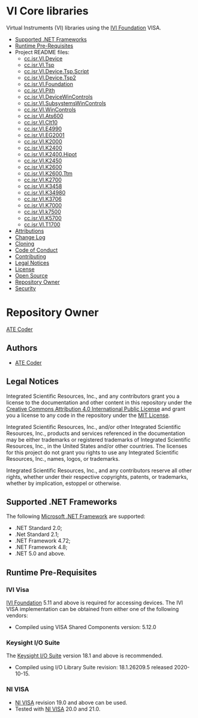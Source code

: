 # VI Core libraries

Virtual Instruments (VI) libraries using the [IVI Foundation] VISA.

* [Supported .NET Frameworks](#Supported-Dot-Net-Frameworks)
* [Runtime Pre-Requisites](#Runtime-Pre-Requisites)
* Project README files:
  * [cc.isr.VI.Device](/src/device/device/readme.md) 
  * [cc.isr.VI.Tsp](/src/device/tsp/readme.md) 
  * [cc.isr.VI.Device.Tsp.Script](/src/device/tsp.script/readme.md) 
  * [cc.isr.VI.Device.Tsp2](/src/device/tsp2/readme.md) 
  * [cc.isr.VI.Foundation](/src/resource/foundation/readme.md) 
  * [cc.isr.VI.Pith](/src/resource/pith/readme.md) 
  * [cc.isr.VI.DeviceWinControls](/src/ui/device.win.controls/readme.md) 
  * [cc.isr.VI.SubsystemsWinControls](/src/ui/subsystems.win.controls/readme.md) 
  * [cc.isr.VI.WinControls](/src/ui/win.controls/readme.md) 
  * [cc.isr.VI.Ats600](/src/vi/ats600/ats600/readme.md) 
  * [cc.isr.VI.Clt10](/src/vi/clt10/clt10/readme.md) 
  * [cc.isr.VI.E4990](/src/vi/e4990/e4990/readme.md) 
  * [cc.isr.VI.EG2001](/src/vi/eg2001/eg2001/readme.md) 
  * [cc.isr.VI.K2000](/src/vi/k2000/k2000/readme.md) 
  * [cc.isr.VI.K2400](/src/vi/k2400/k2400/readme.md) 
  * [cc.isr.VI.K2400.Hipot](/src/vi/k2400.hipot/k2400.hipot/readme.md) 
  * [cc.isr.VI.K2450](/src/vi/k2450/k2450/readme.md) 
  * [cc.isr.VI.K2600](/src/vi/k2600/k2600/readme.md) 
  * [cc.isr.VI.K2600.Ttm](/src/vi/k2600.ttm/k2600.ttm/readme.md) 
  * [cc.isr.VI.K2700](/src/vi/k2700/k2700/readme.md) 
  * [cc.isr.VI.K3458](/src/vi/k3458/k3458/readme.md) 
  * [cc.isr.VI.K34980](/src/vi/k34980/k34980/readme.md) 
  * [cc.isr.VI.K3706](/src/vi/k3706/k3706/readme.md) 
  * [cc.isr.VI.K7000](/src/vi/k7000/k7000/readme.md) 
  * [cc.isr.VI.k7500](/src/vi/k7500/k7500/readme.md) 
  * [cc.isr.VI.K5700](/src/vi/k5700/k5700/readme.md) 
  * [cc.isr.VI.T1700](/src/vi/t1700/t1700/readme.md) 
* [Attributions](Attributions.md)
* [Change Log](./CHANGELOG.md)
* [Cloning](Cloning.md)
* [Code of Conduct](code_of_conduct.md)
* [Contributing](contributing.md)
* [Legal Notices](#legal-notices)
* [License](LICENSE)
* [Open Source](Open-Source.md)
* [Repository Owner](#Repository-Owner)
* [Security](security.md)

<a name="Repository-Owner"></a>
# Repository Owner
[ATE Coder]

<a name="Authors"></a>
## Authors
* [ATE Coder]  

<a name="legal-notices"></a>
## Legal Notices

Integrated Scientific Resources, Inc., and any contributors grant you a license to the documentation and other content in this repository under the [Creative Commons Attribution 4.0 International Public License] and grant you a license to any code in the repository under the [MIT License].

Integrated Scientific Resources, Inc., and/or other Integrated Scientific Resources, Inc., products and services referenced in the documentation may be either trademarks or registered trademarks of Integrated Scientific Resources, Inc., in the United States and/or other countries. The licenses for this project do not grant you rights to use any Integrated Scientific Resources, Inc., names, logos, or trademarks.

Integrated Scientific Resources, Inc., and any contributors reserve all other rights, whether under their respective copyrights, patents, or trademarks, whether by implication, estoppel or otherwise.

<a name="Supported-Dot-Net-Frameworks"></a>
## Supported .NET Frameworks

The following [Microsoft .NET Framework] are supported:
* .NET Standard 2.0;
* .Net Standard 2.1;
* .NET Framework 4.72;
* .NET Framework 4.8;
* .NET 5.0 and above.

<a name="Runtime-Pre-Requisites"></a>
## Runtime Pre-Requisites

### IVI Visa
[IVI Foundation] 5.11 and above is required for accessing devices.
The IVI VISA implementation can be obtained from either one of the following vendors: 
* Compiled using VISA Shared Components version: 5.12.0

### Keysight I/O Suite
The [Keysight I/O Suite] version 18.1 and above is recommended.
* Compiled using I/O Library Suite revision: 18.1.26209.5 released 2020-10-15.

### NI VISA 
* [NI VISA] revision 19.0 and above can be used.
* Tested with [NI VISA] 20.0 and 21.0.

[Creative Commons Attribution 4.0 International Public License]: https://github.com/ATECoder/dn.vi.ivi/blob/main/license
[MIT License]: https://github.com/ATECoder/dn.vi.ivi/blob/main/license-code
[ATE Coder]: https://www.IntegratedScientificResources.com
[dn.core]: https://www.bitbucket.org/davidhary/dn.core

[IVI Foundation]: https://www.ivifoundation.org
[Keysight I/O Suite]: https://www.keysight.com/en/pd-1985909/io-libraries-suite
[NI VISA]: https://www.ni.com/en-us/support/downloads/drivers/download.ni-visa.html#346210
[Test Script Builder]: https://www.tek.com/keithley-test-script-builder
[Microsoft .NET Framework]: https://dotnet.microsoft.com/download

